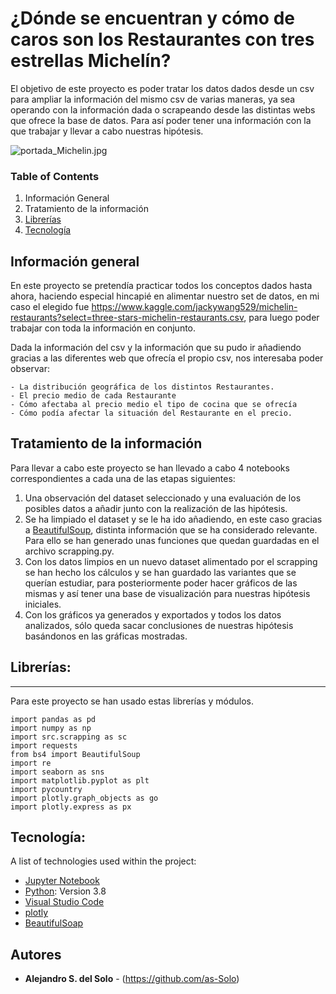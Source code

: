 # ¿Dónde se encuentran y cómo de caros son los Restaurantes con tres estrellas Michelín?

El objetivo de este proyecto es poder tratar los datos dados desde un csv para ampliar la información del mismo csv de varias maneras, ya sea operando con la información dada o scrapeando desde las distintas webs que ofrece la base de datos. Para así poder tener una información con la que trabajar y llevar a cabo nuestras hipótesis.


![portada_Michelin.jpg](attachment:portada_Michelin.jpg)

### Table of Contents

1. Información General
2. Tratamiento de la información
3. [Librerías](#Librerías:)
4. [Tecnología](#Tecnología:)

## Información general

En este proyecto se pretendía practicar todos los conceptos dados hasta ahora, haciendo especial hincapié en alimentar nuestro set de datos, en mi caso el elegido fue https://www.kaggle.com/jackywang529/michelin-restaurants?select=three-stars-michelin-restaurants.csv, para luego poder trabajar con toda la información en conjunto.

Dada la información del csv y la información que su pudo ir añadiendo gracias a las diferentes web que ofrecía el propio csv, nos interesaba poder observar: 
```
- La distribución geográfica de los distintos Restaurantes.
- El precio medio de cada Restaurante
- Cómo afectaba al precio medio el tipo de cocina que se ofrecía
- Cómo podía afectar la situación del Restaurante en el precio.
```

## Tratamiento de la información

Para llevar a cabo este proyecto se han llevado a cabo 4 notebooks correspondientes a cada una de las etapas siguientes: 
1. Una observación del dataset seleccionado y una evaluación de los posibles datos a añadir junto con la realización de las hipótesis. 
2. Se ha limpiado el dataset y se le ha ido añadiendo, en este caso gracias a [BeautifulSoup](https://www.crummy.com/software/BeautifulSoup/bs4/doc/), distinta información que se ha considerado relevante. Para ello se han generado unas funciones que quedan guardadas en el archivo scrapping.py.
3. Con los datos limpios en un nuevo dataset alimentado por el scrapping se han hecho los cálculos y se han guardado las variantes que se querían estudiar, para posteriormente poder hacer gráficos de las mismas y así tener una base de visualización para nuestras hipótesis iniciales.
4. Con los gráficos ya generados y exportados y todos los datos analizados, sólo queda sacar conclusiones de nuestras hipótesis basándonos en las gráficas mostradas.


## Librerías:

***
Para este proyecto se han usado estas librerías y módulos. 
```
import pandas as pd
import numpy as np
import src.scrapping as sc
import requests
from bs4 import BeautifulSoup
import re
import seaborn as sns
import matplotlib.pyplot as plt
import pycountry
import plotly.graph_objects as go
import plotly.express as px

```

## Tecnología: 

A list of technologies used within the project:
* [Jupyter Notebook](https://jupyter.org/)
* [Python](https://www.python.org/): Version 3.8
* [Visual Studio Code](https://code.visualstudio.com/)
* [plotly](https://plotly.com/graphing-libraries/)
* [BeautifulSoap](https://www.crummy.com/software/BeautifulSoup/bs4/doc/)

## Autores

* **Alejandro S. del Solo** - (https://github.com/as-Solo)
